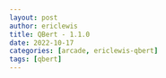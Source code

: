 ```yaml
---
layout: post
author: ericlewis
title: QBert - 1.1.0
date: 2022-10-17
categories: [arcade, ericlewis-qbert]
tags: [qbert]
---
```


